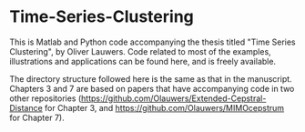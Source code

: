 # Time-Series-Clustering

This is Matlab and Python code accompanying the thesis titled "Time Series Clustering", by Oliver Lauwers. Code related to most of the examples, illustrations and applications can be found here, and is freely available.

The directory structure followed here is the same as that in the manuscript. Chapters 3 and 7 are based on papers that have accompanying code in two other repositories (https://github.com/Olauwers/Extended-Cepstral-Distance for Chapter 3, and https://github.com/Olauwers/MIMOcepstrum for Chapter 7).

